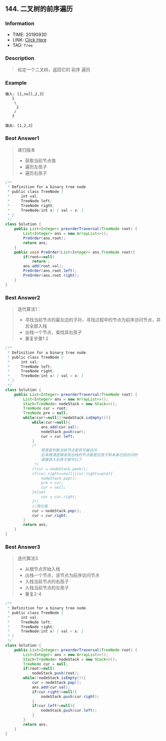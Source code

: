 ## 144. 二叉树的前序遍历

### Information
* TIME: 20190930
* LINK: [Click Here](https://leetcode-cn.com/problems/binary-tree-preorder-traversal/)
* TAG: `Tree`

### Description
> 给定一个二叉树，返回它的 前序 遍历

### Example
```text
输入: [1,null,2,3]  
   1
    \
     2
    /
   3 

输出: [1,2,3]
```

### Best Answer1
> 递归版本
> * 获取当前节点值
> * 遍历左孩子
> * 遍历右孩子
```java
/**
 * Definition for a binary tree node.
 * public class TreeNode {
 *     int val;
 *     TreeNode left;
 *     TreeNode right;
 *     TreeNode(int x) { val = x; }
 * }
 */
class Solution {
    public List<Integer> preorderTraversal(TreeNode root) {
        List<Integer> ans = new ArrayList<>();
        PreOrder(ans,root);
        return ans;
    }
    public void PreOrder(List<Integer> ans,TreeNode root){
        if(root==null)
            return ;
        ans.add(root.val);
        PreOrder(ans,root.left);
        PreOrder(ans,root.right);
    }
}
```

### Best Answer2
> 迭代算法1：
> * 寻找当前节点的最左边的子孙，寻找过程中的节点为前序访问节点，并且全部入栈
> * 出栈一个节点，查找其右孩子
> * 重复步骤1 2
```java
/**
 * Definition for a binary tree node.
 * public class TreeNode {
 *     int val;
 *     TreeNode left;
 *     TreeNode right;
 *     TreeNode(int x) { val = x; }
 * }
 */
class Solution {
    public List<Integer> preorderTraversal(TreeNode root) {
        List<Integer> ans = new ArrayList<>();
        Stack<TreeNode> nodeStack = new Stack<>();
        TreeNode cur = root;
        TreeNode pre = null;
        while(cur!=null||!nodeStack.isEmpty()){
            while(cur!=null){
                ans.add(cur.val);
                nodeStack.push(cur);
                cur = cur.left;
            }
            /*
                原意是判断当前节点是否可被访问
                后来理清逻辑发现出栈的节点都是左孩子和本身已经访问的
                直接进入右孩子就可以了
             */
            /*cur = nodeStack.peek();
            if(cur.right==null||cur.right==pre){
                nodeStack.pop();
                pre = cur;
                cur = null;
            }else{
                cur = cur.right;
            }*/
            //简化版
            cur = nodeStack.pop();
            cur = cur.right;
        }
        return ans;
    }
}
```


### Best Answer3
> 迭代算法3
> * 从根节点开始入栈
> * 出栈一个节点，该节点为前序访问节点
> * 入栈当前节点的右孩子
> * 入栈当前节点的左孩子
> * 重复2-4

```java
/**
 * Definition for a binary tree node.
 * public class TreeNode {
 *     int val;
 *     TreeNode left;
 *     TreeNode right;
 *     TreeNode(int x) { val = x; }
 * }
 */
class Solution {
    public List<Integer> preorderTraversal(TreeNode root) {
        List<Integer> ans = new ArrayList<>();
        Stack<TreeNode> nodeStack = new Stack<>();
        TreeNode cur = null;
        if(root!=null)
            nodeStack.push(root);
        while(!nodeStack.isEmpty()){
            cur = nodeStack.pop();
            ans.add(cur.val);
            if(cur.right!=null){
                nodeStack.push(cur.right);
            }
            if(cur.left!=null){
                nodeStack.push(cur.left);
            }
        }
        return ans;
    }
}
```